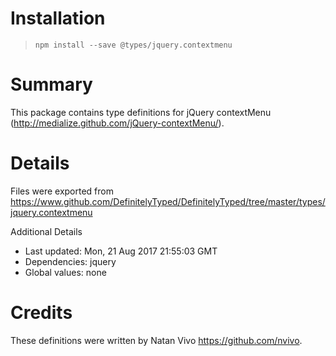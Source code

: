 # Installation
> `npm install --save @types/jquery.contextmenu`

# Summary
This package contains type definitions for jQuery contextMenu (http://medialize.github.com/jQuery-contextMenu/).

# Details
Files were exported from https://www.github.com/DefinitelyTyped/DefinitelyTyped/tree/master/types/jquery.contextmenu

Additional Details
 * Last updated: Mon, 21 Aug 2017 21:55:03 GMT
 * Dependencies: jquery
 * Global values: none

# Credits
These definitions were written by Natan Vivo <https://github.com/nvivo>.
